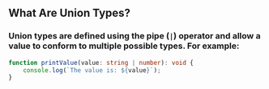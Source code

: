 
## What Are Union Types?

### Union types are defined using the pipe (`|`) operator and allow a value to conform to multiple possible types. For example:

```typescript
function printValue(value: string | number): void {
    console.log(`The value is: ${value}`);
}
```